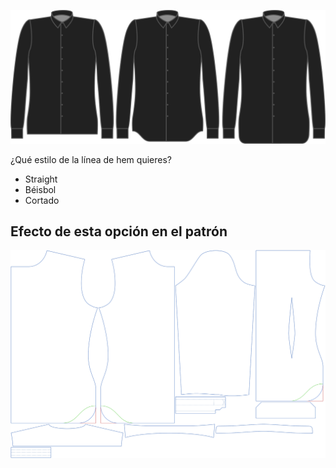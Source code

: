 ![Estilo del dobladillo](hemstyle.svg)

¿Qué estilo de la línea de hem quieres?

-   Straight
-   Béisbol
-   Cortado

## Efecto de esta opción en el patrón

![Esta imagen muestra el efecto de esta opción superponiendo varias variantes que tienen un valor diferente para esta opción](simon_hemstyle_sample.svg "Efecto de esta opción en el patrón")
